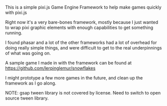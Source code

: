 This is a simple pixi.js Game Engine Framework to help make games quickly with pixi.js

Right now it's a very bare-bones framework, mostly because I just wanted to wrap pixi graphic elements with enough capabilities to get something running.

I found phasar and a lot of the other frameworks had a lot of overhead for doing really simple things, and were difficult to get to the real underpinnings of what was going on.

A sample game I made in with the framework can be found at https://github.com/lerpinglemur/snowflakes

I might prototype a few more games in the future, and clean up the framework as I go along.


NOTE:
gsap tween library is not covered by license.
Need to switch to open source tween library.
